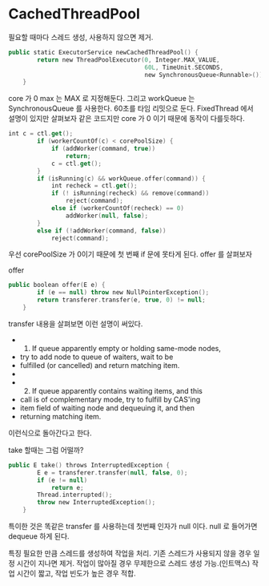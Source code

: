 # CachedThreadPool

필요할 때마다 스레드 생성, 사용하지 않으면 제거.

```kotlin
public static ExecutorService newCachedThreadPool() {
        return new ThreadPoolExecutor(0, Integer.MAX_VALUE,
                                      60L, TimeUnit.SECONDS,
                                      new SynchronousQueue<Runnable>());
    }
```

core 가 0 max 는 MAX 로 지정해둔다. 그리고 workQueue 는 SynchronousQueue 를 사용한다.
60초를 타임 리밋으로 둔다.
FixedThread 에서 설명이 있지만 살펴보자 같은 코드지만 core 가 0 이기 때문에 동작이 다를듯하다.

```kotlin
int c = ctl.get();
        if (workerCountOf(c) < corePoolSize) {
            if (addWorker(command, true))
                return;
            c = ctl.get();
        }
        if (isRunning(c) && workQueue.offer(command)) {
            int recheck = ctl.get();
            if (! isRunning(recheck) && remove(command))
                reject(command);
            else if (workerCountOf(recheck) == 0)
                addWorker(null, false);
        }
        else if (!addWorker(command, false))
            reject(command);
```
우선 corePoolSize 가 0이기 때문에 첫 번째 if 문에 못타게 된다. offer 를 살펴보자

offer
```kotlin
public boolean offer(E e) {
        if (e == null) throw new NullPointerException();
        return transferer.transfer(e, true, 0) != null;
    }
```

transfer 내용을 살펴보면 이런 설명이 써있다.

* 1. If queue apparently empty or holding same-mode nodes,
*    try to add node to queue of waiters, wait to be
*    fulfilled (or cancelled) and return matching item.
*
* 2. If queue apparently contains waiting items, and this
*    call is of complementary mode, try to fulfill by CAS'ing
*    item field of waiting node and dequeuing it, and then
*    returning matching item.

이런식으로 돌아간다고 한다.

take 할때는 그럼 어떨까?

```kotlin
public E take() throws InterruptedException {
        E e = transferer.transfer(null, false, 0);
        if (e != null)
            return e;
        Thread.interrupted();
        throw new InterruptedException();
    }
```

특이한 것은 똑같은 transfer 를 사용하는데 첫번째 인자가 null 이다.
null 로 들어가면 dequeue 하게 된다.

특징
필요한 만큼 스레드를 생성하여 작업을 처리.
기존 스레드가 사용되지 않을 경우 일정 시간이 지나면 제거.
작업이 많아질 경우 무제한으로 스레드 생성 가능.(인트맥스)
작업 시간이 짧고, 작업 빈도가 높은 경우 적합.